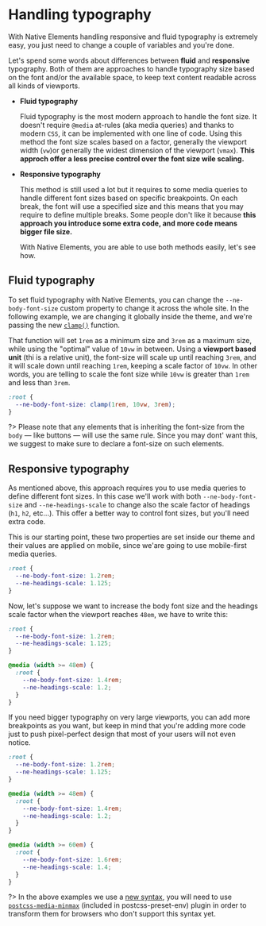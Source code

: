 # Handling typography

With Native Elements handling responsive and fluid typography is extremely easy, you just need to change a couple of variables and you're done.

Let's spend some words about differences between **fluid** and **responsive** typography. Both of them are approaches to handle typography size based on the font and/or the available space, to keep text content readable across all kinds of viewports.

- **Fluid typography**

  Fluid typography is the most modern approach to handle the font size. It doesn't require `@media` at-rules (aka media queries) and thanks to modern `CSS`, it can be implemented with one line of code. Using this method the font size scales based on a factor, generally the viewport width (`vw`)or generally the widest dimension of the viewport (`vmax`). **This approch offer a less precise control over the font size wile scaling.**

- **Responsive typography**

  This method is still used a lot but it requires to some media queries to handle different font sizes based on specific breakpoints. On each break, the font will use a specified size and this means that you may require to define multiple breaks. Some people don't like it because **this approach you introduce some extra code, and more code means bigger file size.**

  With Native Elements, you are able to use both methods easily, let's see how.

## Fluid typography

To set fluid typography with Native Elements, you can change the `--ne-body-font-size` custom property to change it across the whole site. In the following example, we are changing it globally inside the theme, and we're passing the new [`clamp()`](https://developer.mozilla.org/en-US/docs/Web/CSS/clamp '_target:_blank') function.

That function will set `1rem` as a minimum size and `3rem` as a maximum size, while using the "optimal" value of `10vw` in between. Using a **viewport based unit** (thi is a relative unit), the font-size will scale up until reaching `3rem`, and it will scale down until reaching `1rem`, keeping a scale factor of `10vw`. In other words, you are telling to scale the font size while `10vw` is greater than `1rem` and less than `3rem`.

```css
:root {
  --ne-body-font-size: clamp(1rem, 10vw, 3rem);
}
```

?> Please note that any elements that is inheriting the font-size from the `body` — like buttons —  will use the same rule. Since you may dont' want this, we suggest to make sure to declare a font-size on such elements.

## Responsive typography

As mentioned above, this approach requires you to use media queries to define different font sizes. In this case we'll work with both `--ne-body-font-size` and `--ne-headings-scale` to change also the scale factor of headings (`h1`, `h2`, etc...). This offer a better way to control font sizes, but you'll need extra code.

This is our starting point, these two properties are set inside our theme and their values are applied on mobile, since we'are going to use mobile-first media queries.

```css
:root {
  --ne-body-font-size: 1.2rem;
  --ne-headings-scale: 1.125;
}
```

Now, let's suppose we want to increase the body font size and the headings scale factor when the viewport reaches `48em`, we have to write this:

```css
:root {
  --ne-body-font-size: 1.2rem;
  --ne-headings-scale: 1.125;
}

@media (width >= 48em) {
  :root {
    --ne-body-font-size: 1.4rem;
    --ne-headings-scale: 1.2;
  }
}
```

If you need bigger typography on very large viewports, you can add more breakpoints as you want, but keep in mind that you're adding more code just to push pixel-perfect design that most of your users will not even notice.

```css
:root {
  --ne-body-font-size: 1.2rem;
  --ne-headings-scale: 1.125;
}

@media (width >= 48em) {
  :root {
    --ne-body-font-size: 1.4rem;
    --ne-headings-scale: 1.2;
  }
}

@media (width >= 60em) {
  :root {
    --ne-body-font-size: 1.6rem;
    --ne-headings-scale: 1.4;
  }
}
```

?> In the above examples we use a [new syntax](https://www.w3.org/TR/mediaqueries-4/#range-context ':target=_blank'), you will need to use [`postcss-media-minmax`](https://github.com/postcss/postcss-media-minmax ':target=_blank') (included in postcss-preset-env) plugin in order to transform them for browsers who don't support this syntax yet.
